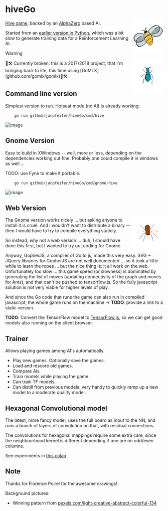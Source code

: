 # hiveGo 

<img align="right" src="images/Queen.png" alt="Queen Bee" width="100px"/>

[Hive game](https://en.wikipedia.org/wiki/Hive_(game)), backed by an [AlphaZero](https://en.wikipedia.org/wiki/AlphaZero) 
based AI.

Started from an [earlier version in Python](https://github.com/makatony/hiveAI), which was a bit slow to generate training 
data for a Reinforcement Learning AI.

> [!WARNING]
> <img align="right" src="images/Ant.png" alt="Ant" width="100px"/>
> 🚧🛠 Currently broken: this is a 2017/2018 project, that I'm bringing back to life, this time using [GoMLX](github.com/gomlx/gomlx)🚧🛠

## Command line version

Simplest version to run. Hotseat mode (no AI) is already working:


```
    go run github/janpfeifer/hiveGo/cmd/hive
```

![image](https://github.com/user-attachments/assets/f67d8ad5-f047-4154-843e-4319aa55b794)

## Gnome Version

Easy to build in XWindows -- well, more or less, depending on the dependencies working out fine. Probably one could compile it in windows as well ... 

TODO: use Fyne to make it portable.

```
    go run github/janpfeifer/hiveGo/cmd/gnome-hive
```

![image](https://github.com/user-attachments/assets/87fe827c-14b8-4367-91d9-98a9be067f89)


## Web Version
<img align="right" src="images/Spider.png" alt="Spider" width="100px"/>

The Gnome version works nicely ... but asking anyone to install it is cruel. And I wouldn't want to distribute a binary -- then I would have to try to compile everything staticly.

So instead, why not a web version ... duh, I should have done this first, but I wanted to try out coding for Gnome.

Anyway, GopherJS, a compiler of Go to js, made this very easy. SVG + JQuery libraries for GopherJS are not well documented ... so it took a little while to learn the ropes ... but the nice thing is: it all work on the web. Unfortunately too slow ... this game speed (or slowness) is dominated by generating the list of moves (updating connectivity of the graph and moves for Ants), and that can't be pushed to tensorflow.js. So the fully javascript solution is not very viable for higher levels of play.

And since the Go code that runs the game can also run in compiled javascript, the whole game runs on the machine -> **TODO**: provide a link to a static version.


**TODO**: Convert the TensorFlow model to [TensorFlow.js](https://github.com/tensorflow/tfjs), so we can get good models also running on the client browser.

## Trainer

Allows playing games among AI's automatically. 

* Play new games. Optionally save the games.
* Load and rescore old games.
* Compare AIs
* Train models while playing the game.
* Can train TF models.
* Can distill from previous models: very handy to quickly ramp up a new model to a moderate quality model.

## Hexagonal Convolutional model

The latest, more fancy model, uses the full board as input to the NN, and
runs a bunch of layers of convolution on that, with residual connections.

The convolutions for hexagonal mappings require some extra care, since the
neighbourhood kernel is different depending if one are on odd/even columns.

See experiments in [this colab](https://colab.research.google.com/drive/1r4P5Uc3S5Lw3sznEVMrbF3H9HkskZH6S)

## Note

Thanks for Florence Poirel for the awesome drawings!

Background pictures:
* Winning pattern from [pexels.com/light-creative-abstract-colorful-134](https://www.pexels.com/photo/light-creative-abstract-colorful-134/)

